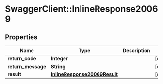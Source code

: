 # SwaggerClient::InlineResponse20069

## Properties
Name | Type | Description | Notes
------------ | ------------- | ------------- | -------------
**return_code** | **Integer** |  | [optional] 
**return_message** | **String** |  | [optional] 
**result** | [**InlineResponse20069Result**](InlineResponse20069Result.md) |  | [optional] 


